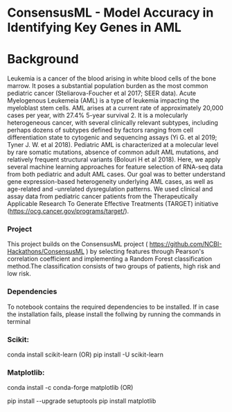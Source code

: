 # ConsensusML - Model Accuracy in Identifying Key Genes in AML 


# Background
Leukemia is a cancer of the blood arising in white blood cells of the bone marrow. It poses a substantial population burden as the most common pediatric cancer (Steliarova-Foucher et al 2017; SEER data). Acute Myelogenous Leukemeia (AML) is a type of leukemia impacting the myeloblast stem cells. AML arises at a current rate of approximately 20,000 cases per year, with 27.4% 5-year survival 2. It is a molecularly heterogeneous cancer, with several clinically relevant subtypes, including perhaps dozens of subtypes defined by factors ranging from cell differentiation state to cytogenic and sequencing assays (Yi G. et al 2019; Tyner J. W. et al 2018). Pediatric AML is characterized at a molecular level by rare somatic mutations, absence of common adult AML mutations, and relatively frequent structural variants (Bolouri H et al 2018). Here, we apply several machine learning approaches for feature selection of RNA-seq data from both pediatric and adult AML cases. Our goal was to better understand gene expression-based heterogeneity underlying AML cases, as well as age-related and -unrelated dysregulation patterns. We used clinical and assay data from pediatric cancer patients from the Therapeutically Applicable Research To Generate Effective Treatments (TARGET) initiative (https://ocg.cancer.gov/programs/target/).

### Project
This project builds on the ConsensusML project ( https://github.com/NCBI-Hackathons/ConsensusML ) by selecting features through Pearson's correlation coefficient and implementing a Random Forest classification method.The classification consists of two groups of patients, high risk and low risk.

### Dependencies
To notebook contains the required dependencies to be installed. If in case the installation fails, please install the follwing by running the commands in terminal

### Scikit:
conda install scikit-learn (OR)
pip install -U scikit-learn

### Matplotlib:
conda install -c conda-forge matplotlib (OR)


pip install --upgrade setuptools
pip install matplotlib
